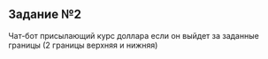 ## Задание №2
Чат-бот присылающий курс доллара если он выйдет за заданные границы (2 границы верхняя и нижняя)